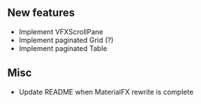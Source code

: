 ## New features

- Implement VFXScrollPane
- Implement paginated Grid (?)
- Implement paginated Table

## Misc

- Update README when MaterialFX rewrite is complete